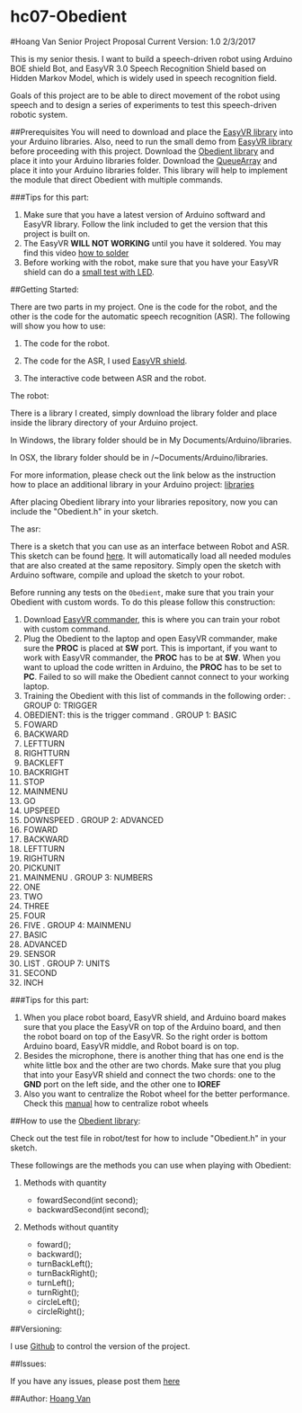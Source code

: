 # hc07-Obedient
#Hoang Van Senior Project Proposal
Current Version: 1.0 2/3/2017

This is my senior thesis. I want to build a speech-driven robot using Arduino BOE shield Bot, and EasyVR 3.0 Speech Recognition Shield based on Hidden Markov Model, which is widely used in speech recognition field.

Goals of this project are to be able to direct movement of the robot using speech and to design a series of experiments to test this speech-driven robotic system.

##Prerequisites
You will need to download and place the [EasyVR library](https://github.com/RoboTech-srl/EasyVR-Arduino/releases/download/v1.9.1/EasyVR-Arduino-library-1.9.1.zip) into your Arduino libraries.
Also, need to run the small demo from [EasyVR library](http://www.veear.eu/files/EasyVR%203%20User%20Manual%201.0.14.pdf) before proceeding with this project.
Download the [Obedient library](https://github.com/vanh17/hc07-Obedient) and place it into your Arduino libraries folder.
Download the [QueueArray](http://playground.arduino.cc/Code/QueueArray#Creation) and place it into your Arduino libraries folder. This library will help to implement the module that direct Obedient with multiple commands.

###Tips for this part:
1. Make sure that you have a latest version of Arduino softward and EasyVR library. Follow the link included to get the version that this project is built on.
2. The EasyVR **WILL NOT WORKING** until you have it soldered. You may find this video [how to solder](https://www.youtube.com/watch?v=oqV2xU1fee8)
3. Before working with the robot, make sure that you have your EasyVR shield can do a [small test with LED](https://github.com/vanh17/hc07-Obedient/tree/master/asr/asr_led_control).

##Getting Started:

There are two parts in my project. One is the code for the robot, and the other is the code for the automatic speech recognition (ASR). The following will show you how to use:

1. The code for the robot.

2. The code for the ASR, I used [EasyVR shield](http://www.veear.eu/files/EasyVR%203%20User%20Manual%201.0.14.pdf).

3. The interactive code between ASR and the robot.

The robot:

There is a library I created, simply download the library folder and place inside the library directory of your Arduino project.

In Windows, the library folder should be in My Documents/Arduino/libraries.

In OSX, the library folder should be in /~Documents/Arduino/libraries.

For more information, please check out the link below as the instruction how to place an additional library in your Arduino project: [libraries](https://www.arduino.cc/en/hacking/libraries)

After placing Obedient library into your libraries repository, now you can include the "Obedient.h" in your sketch.

The asr:

There is a sketch that you can use as an interface between Robot and ASR. This sketch can be found [here](https://github.com/vanh17/hc07-Obedient/tree/master/asr/easy_vr_command). It will automatically load all needed modules that are also created at the same repository. Simply open the sketch with Arduino software, compile and upload the sketch to your robot.

Before running any tests on the `Obedient`, make sure that you train your Obedient with custom words. To do this please follow this construction:

1. Download [EasyVR commander](http://www.veear.eu/downloads/), this is where you can train your robot with custom command.
2. Plug the Obedient to the laptop and open EasyVR commander, make sure the **PROC** is placed at **SW** port. This is important, if you want to work with EasyVR commander, the **PROC** has to be at **SW**. When you want to upload the code written in Arduino, the **PROC** has to be set to **PC**. Failed to so will make the Obedient cannot connect to your working laptop.
3. Training the Obedient with this list of commands in the following order:
. GROUP 0: TRIGGER
1. OBEDIENT: this is the trigger command
. GROUP 1: BASIC
1. FOWARD
2. BACKWARD
3. LEFTTURN
4. RIGHTTURN
5. BACKLEFT
6. BACKRIGHT
7. STOP
8. MAINMENU
9. GO
10. UPSPEED
11. DOWNSPEED
. GROUP 2: ADVANCED
1. FOWARD
2. BACKWARD
3. LEFTTURN
4. RIGHTURN
5. PICKUNIT
6. MAINMENU
. GROUP 3: NUMBERS
1. ONE
2. TWO
3. THREE
4. FOUR
5. FIVE
. GROUP 4: MAINMENU
1. BASIC
2. ADVANCED
3. SENSOR
4. LIST
. GROUP 7: UNITS
1. SECOND
2. INCH

###Tips for this part:
1. When you place robot board, EasyVR shield, and Arduino board makes sure that you place the EasyVR on top of the Arduino board, and then the robot board on top of the EasyVR. So the right order is bottom Arduino board, EasyVR middle, and Robot board is on top.
2. Besides the microphone, there is another thing that has one end is the white little box and the other are two chords. Make sure that you plug that into your EasyVR shield and connect the two chords: one to the **GND** port on the left side, and the other one to **IOREF**
3. Also you want to centralize the Robot wheel for the better performance. Check this [manual](https://www.parallax.com/sites/default/files/downloads/28125-Robotics-With-The-Boe-Bot-v3.0.pdf) how to centralize robot wheels

##How to use the [Obedient library](https://github.com/vanh17/hc07-Obedient/):

Check out the test file in robot/test for how to include "Obedient.h" in your sketch.

These followings are the methods you can use when playing with Obedient:

1. Methods with quantity
	* fowardSecond(int second);
	* backwardSecond(int second);

2. Methods without quantity
	* foward();
	* backward();
	* turnBackLeft();
	* turnBackRight();
	* turnLeft();
	* turnRight();
	* circleLeft();
	* circleRight();

##Versioning:

I use [Github](github.com) to control the version of the project.

##Issues:

If you have any issues, please post them [here](https://github.com/vanh17/hc07-Obedient/issues)

##Author:
[Hoang Van](https://github.com/vanh17/)